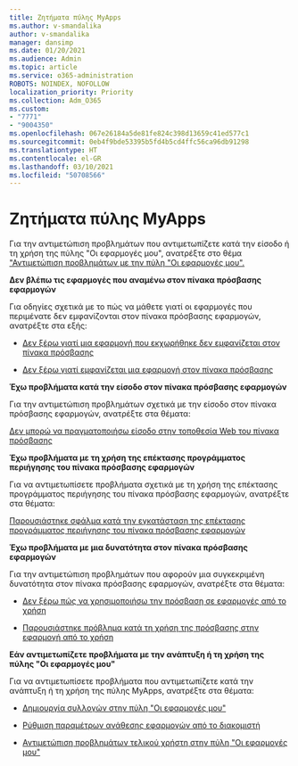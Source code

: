 ```yaml
---
title: Ζητήματα πύλης MyApps
ms.author: v-smandalika
author: v-smandalika
manager: dansimp
ms.date: 01/20/2021
ms.audience: Admin
ms.topic: article
ms.service: o365-administration
ROBOTS: NOINDEX, NOFOLLOW
localization_priority: Priority
ms.collection: Adm_O365
ms.custom:
- "7771"
- "9004350"
ms.openlocfilehash: 067e26184a5de81fe824c398d13659c41ed577c1
ms.sourcegitcommit: 0eb4f9bde53395b5fd4b5cd4ffc56ca96db91298
ms.translationtype: HT
ms.contentlocale: el-GR
ms.lasthandoff: 03/10/2021
ms.locfileid: "50708566"
---
```

# <a name="myapps-portal-issues"></a>Ζητήματα πύλης MyApps

Για την αντιμετώπιση προβλημάτων που αντιμετωπίζετε κατά την είσοδο ή τη χρήση της πύλης "Οι εφαρμογές μου", ανατρέξτε στο θέμα ["Αντιμετώπιση προβλημάτων με την πύλη "Οι εφαρμογές μου".](https://docs.microsoft.com/azure/active-directory/user-help/my-apps-portal-end-user-troubleshoot)

**Δεν βλέπω τις εφαρμογές που αναμένω στον πίνακα πρόσβασης εφαρμογών**

Για οδηγίες σχετικά με το πώς να μάθετε γιατί οι εφαρμογές που περιμένατε δεν εμφανίζονται στον πίνακα πρόσβασης εφαρμογών, ανατρέξτε στα εξής:

- [Δεν ξέρω γιατί μια εφαρμογή που εκχωρήθηκε δεν εμφανίζεται στον πίνακα πρόσβασης](https://docs.microsoft.com/azure/active-directory/manage-apps/application-sign-in-other-problem-access-panel)
     
- [Δεν ξέρω γιατί εμφανίζεται μια εφαρμογή στον πίνακα πρόσβασης](https://docs.microsoft.com/azure/active-directory/manage-apps/application-sign-in-other-problem-access-panel)

**Έχω προβλήματα κατά την είσοδο στον πίνακα πρόσβασης εφαρμογών**

Για την αντιμετώπιση προβλημάτων σχετικά με την είσοδο στον πίνακα πρόσβασης εφαρμογών, ανατρέξτε στα θέματα:

[Δεν μπορώ να πραγματοποιήσω είσοδο στην τοποθεσία Web του πίνακα πρόσβασης](https://docs.microsoft.com/azure/active-directory/manage-apps/application-sign-in-other-problem-access-panel)

**Έχω προβλήματα με τη χρήση της επέκτασης προγράμματος περιήγησης του πίνακα πρόσβασης εφαρμογών**

Για να αντιμετωπίσετε προβλήματα σχετικά με τη χρήση της επέκτασης προγράμματος περιήγησης του πίνακα πρόσβασης εφαρμογών, ανατρέξτε στα θέματα:

[Παρουσιάστηκε σφάλμα κατά την εγκατάσταση της επέκτασης προγράμματος περιήγησης του πίνακα πρόσβασης εφαρμογών](https://docs.microsoft.com/azure/active-directory/application-access-panel-extension-problem-installing/)

**Έχω προβλήματα με μια δυνατότητα στον πίνακα πρόσβασης εφαρμογών**

Για την αντιμετώπιση προβλημάτων που αφορούν μια συγκεκριμένη δυνατότητα στον πίνακα πρόσβασης εφαρμογών, ανατρέξτε στα θέματα:

- [Δεν ξέρω πώς να χρησιμοποιήσω την πρόσβαση σε εφαρμογές από το χρήση](https://docs.microsoft.com/azure/active-directory/manage-apps/access-panel-manage-self-service-access) 

- [Παρουσιάστηκε πρόβλημα κατά τη χρήση της πρόσβασης στην εφαρμογή από το χρήση](https://docs.microsoft.com/azure/active-directory/manage-apps/access-panel-manage-self-service-access)
    
**Εάν αντιμετωπίζετε προβλήματα με την ανάπτυξη ή τη χρήση της πύλης "Οι εφαρμογές μου"**

Για να αντιμετωπίσετε προβλήματα που αντιμετωπίζετε κατά την ανάπτυξη ή τη χρήση της πύλης MyApps, ανατρέξτε στα θέματα:

- [Δημιουργία συλλογών στην πύλη "Οι εφαρμογές μου"](https://docs.microsoft.com/azure/active-directory/manage-apps/access-panel-collections) 
    
- [Ρύθμιση παραμέτρων ανάθεσης εφαρμογών από το διακομιστή](https://docs.microsoft.com/azure/active-directory/manage-apps/manage-self-service-access)
     
- [Αντιμετώπιση προβλημάτων τελικού χρήστη στην πύλη "Οι εφαρμογές μου"](https://docs.microsoft.com/azure/active-directory/user-help/my-apps-portal-end-user-troubleshoot)



